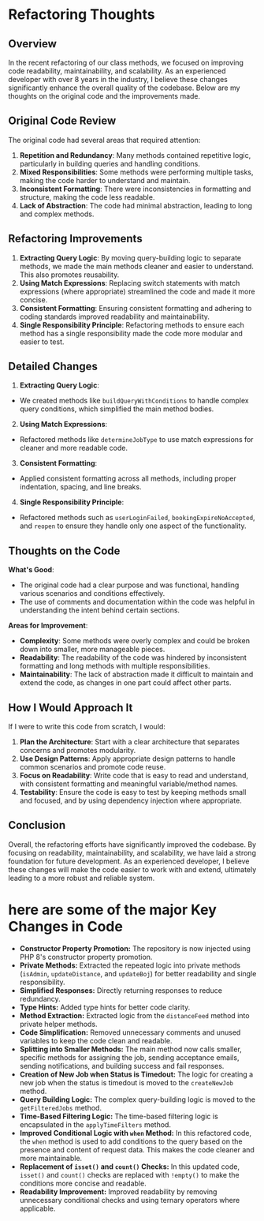 # Refactoring Thoughts

## Overview
In the recent refactoring of our class methods, we focused on improving code readability, maintainability, and scalability. As an experienced developer with over 8 years in the industry, I believe these changes significantly enhance the overall quality of the codebase. Below are my thoughts on the original code and the improvements made.

## Original Code Review
The original code had several areas that required attention:
1. **Repetition and Redundancy**: Many methods contained repetitive logic, particularly in building queries and handling conditions.
2. **Mixed Responsibilities**: Some methods were performing multiple tasks, making the code harder to understand and maintain.
3. **Inconsistent Formatting**: There were inconsistencies in formatting and structure, making the code less readable.
4. **Lack of Abstraction**: The code had minimal abstraction, leading to long and complex methods.

## Refactoring Improvements
1. **Extracting Query Logic**: By moving query-building logic to separate methods, we made the main methods cleaner and easier to understand. This also promotes reusability.
2. **Using Match Expressions**: Replacing switch statements with match expressions (where appropriate) streamlined the code and made it more concise.
3. **Consistent Formatting**: Ensuring consistent formatting and adhering to coding standards improved readability and maintainability.
4. **Single Responsibility Principle**: Refactoring methods to ensure each method has a single responsibility made the code more modular and easier to test.

## Detailed Changes
1. **Extracting Query Logic**:
  - We created methods like `buildQueryWithConditions` to handle complex query conditions, which simplified the main method bodies.

2. **Using Match Expressions**:
  - Refactored methods like `determineJobType` to use match expressions for cleaner and more readable code.

3. **Consistent Formatting**:
  - Applied consistent formatting across all methods, including proper indentation, spacing, and line breaks.

4. **Single Responsibility Principle**:
  - Refactored methods such as `userLoginFailed`, `bookingExpireNoAccepted`, and `reopen` to ensure they handle only one aspect of the functionality.

## Thoughts on the Code
**What's Good**:
- The original code had a clear purpose and was functional, handling various scenarios and conditions effectively.
- The use of comments and documentation within the code was helpful in understanding the intent behind certain sections.

**Areas for Improvement**:
- **Complexity**: Some methods were overly complex and could be broken down into smaller, more manageable pieces.
- **Readability**: The readability of the code was hindered by inconsistent formatting and long methods with multiple responsibilities.
- **Maintainability**: The lack of abstraction made it difficult to maintain and extend the code, as changes in one part could affect other parts.

## How I Would Approach It
If I were to write this code from scratch, I would:
1. **Plan the Architecture**: Start with a clear architecture that separates concerns and promotes modularity.
2. **Use Design Patterns**: Apply appropriate design patterns to handle common scenarios and promote code reuse.
3. **Focus on Readability**: Write code that is easy to read and understand, with consistent formatting and meaningful variable/method names.
4. **Testability**: Ensure the code is easy to test by keeping methods small and focused, and by using dependency injection where appropriate.

## Conclusion
Overall, the refactoring efforts have significantly improved the codebase. By focusing on readability, maintainability, and scalability, we have laid a strong foundation for future development. As an experienced developer, I believe these changes will make the code easier to work with and extend, ultimately leading to a more robust and reliable system.



# here are some of the major Key Changes in Code

- **Constructor Property Promotion:** The repository is now injected using PHP 8's constructor property promotion.
- **Private Methods:** Extracted the repeated logic into private methods (`isAdmin`, `updateDistance`, and `updateBoj`) for better readability and single responsibility.
- **Simplified Responses:** Directly returning responses to reduce redundancy.
- **Type Hints:** Added type hints for better code clarity.
- **Method Extraction:** Extracted logic from the `distanceFeed` method into private helper methods.
- **Code Simplification:** Removed unnecessary comments and unused variables to keep the code clean and readable.
- **Splitting into Smaller Methods:** The main method now calls smaller, specific methods for assigning the job, sending acceptance emails, sending notifications, and building success and fail responses.
- **Creation of New Job when Status is Timedout:** The logic for creating a new job when the status is timedout is moved to the `createNewJob` method.
- **Query Building Logic:** The complex query-building logic is moved to the `getFilteredJobs` method.
- **Time-Based Filtering Logic:** The time-based filtering logic is encapsulated in the `applyTimeFilters` method.
- **Improved Conditional Logic with `when` Method:** In this refactored code, the `when` method is used to add conditions to the query based on the presence and content of request data. This makes the code cleaner and more maintainable.
- **Replacement of `isset()` and `count()` Checks:** In this updated code, `isset()` and `count()` checks are replaced with `!empty()` to make the conditions more concise and readable.
- **Readability Improvement:** Improved readability by removing unnecessary conditional checks and using ternary operators where applicable.




